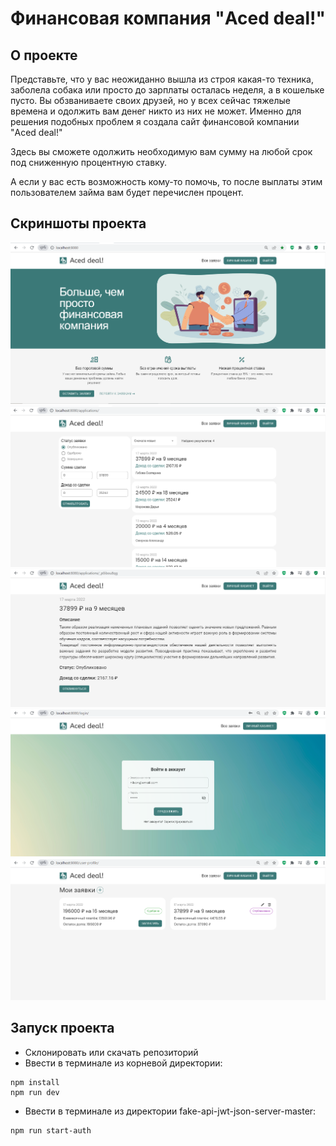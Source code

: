 # Финансовая компания "Aced deal!"

## О проекте
Представьте, что у вас неожиданно вышла из строя какая-то техника, заболела собака или просто до зарплаты осталась неделя, а в кошельке пусто. Вы обзваниваете своих друзей, но у всех сейчас тяжелые времена и одолжить вам денег никто из них не может. Именно для решения подобных проблем я создала сайт финансовой компании "Aced deal!"

Здесь вы сможете одолжить необходимую вам сумму на любой срок под сниженную процентную ставку.

А если у вас есть возможность кому-то помочь, то после выплаты этим пользователем займа вам будет перечислен процент.

## Скриншоты проекта
![Иллюстрация к проекту](https://github.com/katyagibova/financial-company/blob/master/screenshots/screen1.PNG "Главная страница")
![Иллюстрация к проекту](screenshots/screen2.png "Каталог заявок")
![Иллюстрация к проекту](screenshots/screen3.png "Страница заявки")
![Иллюстрация к проекту](screenshots/screen4.png "Страница авторизации")
![Иллюстрация к проекту](screenshots/screen5.png "Личный кабинет")

## Запуск проекта
* Склонировать или скачать репозиторий
* Ввести в терминале из корневой директории:
```
npm install
npm run dev
```
* Ввести в терминале из директории fake-api-jwt-json-server-master:
```
npm run start-auth
```